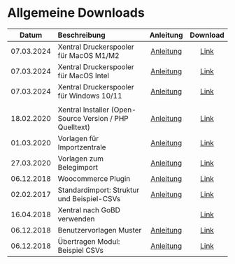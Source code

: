 # Allgemeine Downloads


| Datum         | Beschreibung                                            | Anleitung  |                                                        Download                                                         |
|---------------|:--------------------------------------------------------|:-----:|:-----------------------------------------------------------------------------------------------------------------------:|
| 07.03.2024	   | Xentral Druckerspooler für MacOS M1/M2                  | [Anleitung](https://help.xentral.com/hc/de/articles/360016756299-Deinen-Drucker-mit-Xentral-verbinden) |               [Link](https://github.com/xentral/downloads/raw/master/Xentral%20Spooler-latest-arm64.dmg)                |
| 07.03.2024	   | Xentral Druckerspooler für MacOS Intel                  | [Anleitung](https://help.xentral.com/hc/de/articles/360016756299-Deinen-Drucker-mit-Xentral-verbinden) |                  [Link](https://github.com/xentral/downloads/raw/master/Xentral%20Spooler-latest.dmg)                   |
| 07.03.2024	   | Xentral Druckerspooler für Windows 10/11                | [Anleitung](https://help.xentral.com/hc/de/articles/360016756299-Deinen-Drucker-mit-Xentral-verbinden) |             [Link](https://github.com/xentral/downloads/raw/master/Xentral%20Spooler%20Setup%20latest.exe)              |
|               |                                                         ||                                                                                                                         |
| 18.02.2020    | Xentral Installer (Open-Source Version / PHP Quelltext) | [Anleitung](https://help.xentral.com/hc/de/articles/360017377620-Installation-von-xentral-ab-Version-19-1) |                 [Link](https://github.com/xentral-erp-software-gmbh/downloads/raw/master/installer.zip)                 |
| 01.03.2020    | Vorlagen für Importzentrale                             | [Anleitung](https://help.xentral.com/hc/de/articles/360016758939-Import-Export) |         [Link](https://github.com/xentral-erp-software-gmbh/downloads/blob/master/importzentrale_vorlagen.zip)          |
| 27.03.2020    | Vorlagen zum Belegimport                                | [Anleitung](https://help.xentral.com/hc/de/articles/360016757059-Belege-Importer) |          [Link](https://github.com/xentral-erp-software-gmbh/downloads/blob/master/belegeimport_vorlagen.zip)           |
| 06.12.2018		  | Woocommerce Plugin	                                     | [Anleitung](https://help.xentral.com/hc/de/articles/360016761119-WooCommerce) |            [Link](https://github.com/xentral-erp-software-gmbh/downloads/raw/master/woocommerceimporter.zip)            |
| 02.02.2017		  | Standardimport: Struktur und Beispiel-CSVs	             | [Anleitung](https://help.xentral.com/hc/de/articles/360016758939-Import-Export) | [Link](https://github.com/xentral-erp-software-gmbh/downloads/raw/master/standardimport-struktur-und-beispiel-csvs.zip) |
| 16.04.2018			 | Xentral nach GoBD verwenden		                           |  |          [Link](https://github.com/xentral-erp-software-gmbh/downloads/raw/master/wawision_nach_gobd_v1.1.pdf)          |
| 06.12.2018			 | Benutzervorlagen Muster			                              | [Anleitung](https://help.xentral.com/hc/de/articles/360020065779-Benutzer-Vorlage) |             [Link](https://github.com/xentral-erp-software-gmbh/downloads/raw/master/benutzervorlagen.zip)              |
| 06.12.2018			 | Übertragen Modul: Beispiel CSVs				                     | [Anleitung](https://help.xentral.com/hc/de/articles/360016738020-%C3%9Cbertragungen-CSV-XML-EDI-PDF-) |            [Link](https://github.com/xentral-erp-software-gmbh/downloads/raw/master/uebertragungen_csv.zip)             |



